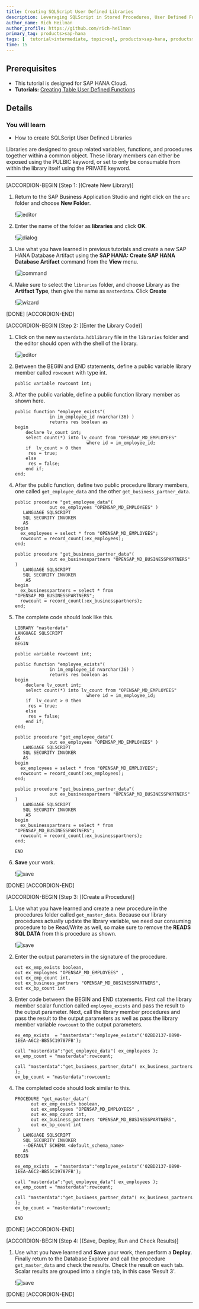 ```yaml
---
title: Creating SQLScript User Defined Libraries
description: Leveraging SQLScript in Stored Procedures, User Defined Functions, and User Defined Libraries
author_name: Rich Heilman
author_profile: https://github.com/rich-heilman
primary_tag: products>sap-hana
tags: [  tutorial>intermediate, topic>sql, products>sap-hana, products>sap-hana-cloud, products>sap-business-application-studio]  
time: 15
---
```


## Prerequisites  
- This tutorial is designed for SAP HANA Cloud.
- **Tutorials:** [Creating Table User Defined Functions](hana-cloud-sqlscript-table-user)

## Details
### You will learn  
- How to create SQLScript User Defined Libraries

Libraries are designed to group related variables, functions, and procedures together within a common object. These library members can either be exposed using the PULBIC keyword, or set to only be consumable from within the library itself using the PRIVATE keyword.

---

[ACCORDION-BEGIN [Step 1: ](Create New Library)]
1. Return to the SAP Business Application Studio and right click on the `src` folder and choose **New Folder**.

    !![editor](1_1.png)

2. Enter the name of the folder as **libraries** and click **OK**.

    !![dialog](1_2.png)

3. Use what you have learned in previous tutorials and create a new SAP HANA Database Artifact using the **SAP HANA: Create SAP HANA Database Artifact** command from the **View** menu.

    !![command](1_3.png)

4. Make sure to select the `libraries` folder, and choose Library as the **Artifact Type**, then give the name as `masterdata`. Click **Create**

    !![wizard](1_4.png)

[DONE]
[ACCORDION-END]


[ACCORDION-BEGIN [Step 2: ](Enter the Library Code)]
1. Click on the new `masterdata.hdblibrary` file in the `libraries` folder and the editor should open with the shell of the library.

    !![editor](2_1.png)

2. Between the BEGIN and END statements, define a public variable library member called `rowcount` with type int.

    ```
    public variable rowcount int;
    ```

3. After the public variable, define a public function library member as shown here.
    ```
    public function "employee_exists"(
                 in im_employee_id nvarchar(36) )
                 returns res boolean as
    begin
        declare lv_count int;
        select count(*) into lv_count from "OPENSAP_MD_EMPLOYEES"
                               where id = im_employee_id;
        if  lv_count > 0 then
         res = true;
        else
         res = false;
        end if;
    end;

    ```


4. After the public function, define two public procedure library members, one called `get_employee_data` and the other
`get_business_partner_data`.

    ```
    public procedure "get_employee_data"(
                 out ex_employees "OPENSAP_MD_EMPLOYEES" )
       LANGUAGE SQLSCRIPT
       SQL SECURITY INVOKER
       AS
    begin
      ex_employees = select * from "OPENSAP_MD_EMPLOYEES";
      rowcount = record_count(:ex_employees);
    end;

    public procedure "get_business_partner_data"(
                 out ex_businesspartners "OPENSAP_MD_BUSINESSPARTNERS" )
       LANGUAGE SQLSCRIPT
       SQL SECURITY INVOKER
        AS
    begin
      ex_businesspartners = select * from "OPENSAP_MD_BUSINESSPARTNERS";
      rowcount = record_count(:ex_businesspartners);
    end;

    ```

5. The complete code should look like this.

    ```
    LIBRARY "masterdata"
    LANGUAGE SQLSCRIPT
    AS
    BEGIN

    public variable rowcount int;

    public function "employee_exists"(
                 in im_employee_id nvarchar(36) )
                 returns res boolean as
    begin
        declare lv_count int;
        select count(*) into lv_count from "OPENSAP_MD_EMPLOYEES"
                               where id = im_employee_id;
        if  lv_count > 0 then
         res = true;
        else
         res = false;
        end if;
    end;

    public procedure "get_employee_data"(
                 out ex_employees "OPENSAP_MD_EMPLOYEES" )
       LANGUAGE SQLSCRIPT
       SQL SECURITY INVOKER
       AS
    begin
      ex_employees = select * from "OPENSAP_MD_EMPLOYEES";
      rowcount = record_count(:ex_employees);
    end;

    public procedure "get_business_partner_data"(
                 out ex_businesspartners "OPENSAP_MD_BUSINESSPARTNERS" )
       LANGUAGE SQLSCRIPT
       SQL SECURITY INVOKER
        AS
    begin
      ex_businesspartners = select * from "OPENSAP_MD_BUSINESSPARTNERS";
      rowcount = record_count(:ex_businesspartners);
    end;

    END

    ```

6. **Save** your work.

    !![save](2_2.png)


[DONE]
[ACCORDION-END]

[ACCORDION-BEGIN [Step 3: ](Create a Procedure)]
1. Use what you have learned and create a new procedure in the procedures folder called `get_master_data`. Because our library procedures actually update the library variable, we need our consuming procedure to be Read/Write as well, so make sure to remove the **READS SQL DATA** from this procedure as shown.

    !![save](3_1.png)

2. Enter the output parameters in the signature of the procedure.

    ```
    out ex_emp_exists boolean,
    out ex_employees "OPENSAP_MD_EMPLOYEES" ,
    out ex_emp_count int,
    out ex_business_partners "OPENSAP_MD_BUSINESSPARTNERS",
    out ex_bp_count int
    ```
3. Enter code between the BEGIN and END statements. First call the library member scalar function called `employee_exists` and pass the result to the output parameter. Next, call the library member procedures and pass the result to the output parameters as well as pass the library member variable `rowcount` to the output parameters.

    ```
    ex_emp_exists  = "masterdata":"employee_exists"('02BD2137-0890-1EEA-A6C2-BB55C19787FB');   

    call "masterdata":"get_employee_data"( ex_employees );
    ex_emp_count = "masterdata":rowcount;

    call "masterdata":"get_business_partner_data"( ex_business_partners );
    ex_bp_count = "masterdata":rowcount;
    ```

4. The completed code should look similar to this.

    ```
    PROCEDURE "get_master_data"(
          out ex_emp_exists boolean,
          out ex_employees "OPENSAP_MD_EMPLOYEES" ,
          out ex_emp_count int,
          out ex_business_partners "OPENSAP_MD_BUSINESSPARTNERS",
          out ex_bp_count int
     )
       LANGUAGE SQLSCRIPT
       SQL SECURITY INVOKER
       --DEFAULT SCHEMA <default_schema_name>
       AS
    BEGIN

    ex_emp_exists  = "masterdata":"employee_exists"('02BD2137-0890-1EEA-A6C2-BB55C19787FB');   

    call "masterdata":"get_employee_data"( ex_employees );
    ex_emp_count = "masterdata":rowcount;

    call "masterdata":"get_business_partner_data"( ex_business_partners );
    ex_bp_count = "masterdata":rowcount;

    END
    ```

[DONE]
[ACCORDION-END]

[ACCORDION-BEGIN [Step 4: ](Save, Deploy, Run and Check Results)]
1. Use what you have learned and **Save** your work, then perform a **Deploy**. Finally return to the Database Explorer and call the procedure `get_master_data` and check the results.  Check the result on each tab.  Scalar results are grouped into a single tab, in this case 'Result 3'.

    !![save](4_1.png)


[DONE]
[ACCORDION-END]



---
